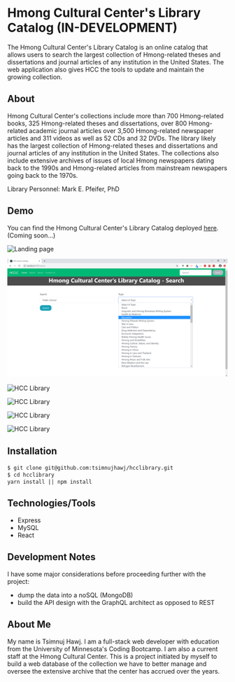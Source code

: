 # Hmong Cultural Center's Library Catalog (IN-DEVELOPMENT)
The Hmong Cultural Center's Library Catalog is an online catalog that allows users to search the largest collection of Hmong-related theses and dissertations and journal articles of any institution in the United States. The web application also gives HCC the tools to update and maintain the growing collection.

## About
Hmong Cultural Center's collections include more than 700 Hmong-related books, 325 Hmong-related theses and dissertations, over 800 Hmong-related academic journal articles over 3,500 Hmong-related newspaper articles and 311 videos as well as 52 CDs and 32 DVDs. The library likely has the largest collection of Hmong-related theses and dissertations and journal articles of any institution in the United States. The collections also include extensive archives of issues of local Hmong newspapers dating back to the 1990s and Hmong-related articles from mainstream newspapers going back to the 1970s.

Library Personnel: Mark E. Pfeifer, PhD

## Demo
You can find the Hmong Cultural Center's Library Catalog deployed [here](#). (Coming soon...)

![Landing page](resources/hcclc_1.png)

![Search page](resources/hcclc_2.png)

![HCC Library](resources/hcclc_3.heic)

![HCC Library](resources/hcclc_4.heic)

![HCC Library](resources/hcclc_5.heic)

![HCC Library](resources/hcclc_6.heic)

## Installation
```shell
$ git clone git@github.com:tsimnujhawj/hcclibrary.git
$ cd hcclibrary
yarn install || npm install
```
## Technologies/Tools
- Express
- MySQL
- React

## Development Notes
I have some major considerations before proceeding further with the project:
- dump the data into a noSQL (MongoDB)
- build the API design with the GraphQL architect as opposed to REST

## About Me
My name is Tsimnuj Hawj. I am a full-stack web developer with education from the University of Minnesota's Coding Bootcamp. I am also a current staff at the Hmong Cultural Center. This is a project initiated by myself to build a web database of the collection we have to better manage and oversee the extensive archive that the center has accrued over the years.
